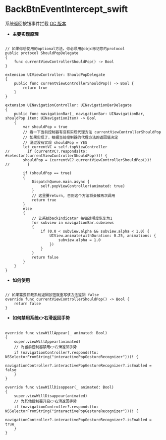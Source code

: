 # BackBtnEventIntercept_swift
系统返回按钮事件拦截
[OC 版本](https://github.com/wangrui460/BackBtnEventIntercept)

- **主要实现原理**

<pre><code>
// 如果你想使用的optional方法，你必须用@objc标记您的protocol
public protocol ShouldPopDelegate
{
    func currentViewControllerShouldPop() -> Bool
}

extension UIViewController: ShouldPopDelegate
{
    public func currentViewControllerShouldPop() -> Bool {
        return true
    }
}

extension UINavigationController: UINavigationBarDelegate
{
    public func navigationBar(_ navigationBar: UINavigationBar, shouldPop item: UINavigationItem) -> Bool
    {
        var shouldPop = true
        // 看一下当前控制器有没有实现代理方法 currentViewControllerShouldPop
        // 如果实现了，根据当前控制器的代理方法的返回值决定
        // 没过没有实现 shouldPop = YES
        let currentVC = self.topViewController
//        if (currentVC?.responds(to: #selector(currentViewControllerShouldPop)))! {
        shouldPop = (currentVC?.currentViewControllerShouldPop())!
//        }

        if (shouldPop == true)
        {
            DispatchQueue.main.async {
                self.popViewController(animated: true)
            }
            // 这里要return, 否则这个方法将会被再次调用
            return true
        }
        else
        {
            // 让系统backIndicator 按钮透明度恢复为1
            for subview in navigationBar.subviews
            {
                if (0.0 < subview.alpha && subview.alpha < 1.0) {
                    UIView.animate(withDuration: 0.25, animations: { 
                        subview.alpha = 1.0
                    })
                }
            }
            return false
        }
    }
}
</code></pre>

- **如何使用**

<pre><code>
// 如果需要拦截系统返回按钮就重写该方法返回 false
override func currentViewControllerShouldPop() -> Bool {
    return false
}
</code></pre>

- **如何禁用系统👉右滑返回手势**

<pre><code>
override func viewWillAppear(_ animated: Bool) 
{
    super.viewWillAppear(animated)
    // 为当前控制器禁用👉右滑返回手势
    if (navigationController?.responds(to: NSSelectorFromString("interactivePopGestureRecognizer")))! {
        navigationController?.interactivePopGestureRecognizer?.isEnabled = false
    }
}

override func viewWillDisappear(_ animated: Bool) 
{
    super.viewWillDisappear(animated)
    // 为其他控制器开启👉右滑返回手势
    if (navigationController?.responds(to: NSSelectorFromString("interactivePopGestureRecognizer")))! {
        navigationController?.interactivePopGestureRecognizer?.isEnabled = true
    }
}
</code></pre>
